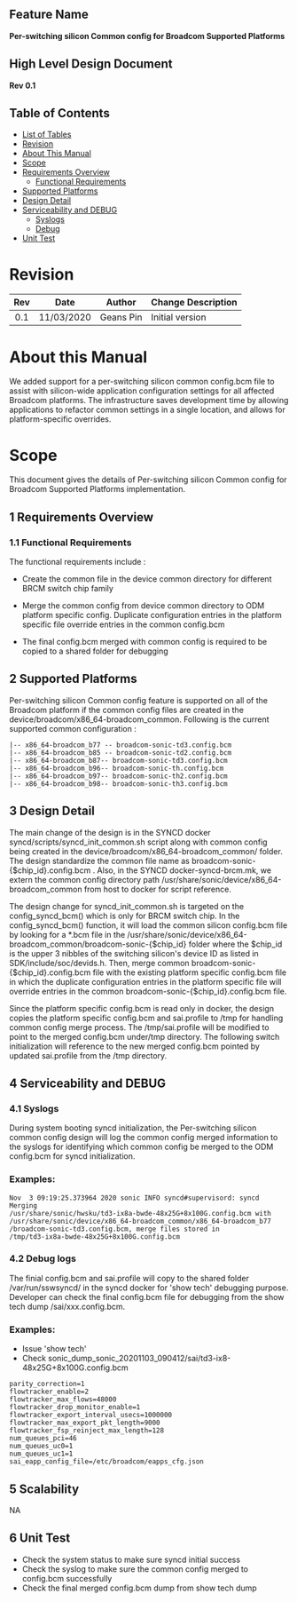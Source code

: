 ## Feature Name
**Per-switching silicon Common config for Broadcom Supported Platforms**

## High Level Design Document
**Rev 0.1**

## Table of Contents
 * [List of Tables](#list-of-tables)
 * [Revision](#revision)
 * [About This Manual](#about-this-manual)
 * [Scope](#scope)
 * [Requirements Overview](#requirements-overview)
    * [Functional Requirements](#functional-requirements)
 * [Supported Platforms](#supported-platforms)
 * [Design Detail](#design-overview)
 * [Serviceability and DEBUG](#serviceability-and-debug)
    * [Syslogs](#syslogs)
    * [Debug](#debug)
 * [Unit Test](#unit-test)


# Revision
| Rev |     Date    |       Author       | Change Description                |
|:---:|:-----------:|:------------------:|-----------------------------------|
| 0.1 | 11/03/2020  | Geans Pin          | Initial version                   |

# About this Manual
We added support for a per-switching silicon common config.bcm file to assist with silicon-wide application configuration settings for all affected Broadcom platforms. The infrastructure saves development time by allowing applications to refactor common settings in a single location, and allows for platform-specific overrides. 
  
# Scope
This document gives the details of Per-switching silicon Common config for Broadcom Supported Platforms implementation.


## 1 Requirements Overview


### 1.1	Functional Requirements
The functional requirements include :
- Create the common file in the device common directory for different  BRCM switch chip family

- Merge the common config from device common directory to ODM
platform specific config. Duplicate configuration entries in the platform specific file override entries in the common config.bcm

- The final config.bcm merged with common config is required to be copied to a shared folder for debugging   
  

## 2 Supported Platforms

Per-switching silicon Common config feature is supported on all of the Broadcom platform if the common config files are created in the device/broadcom/x86_64-broadcom_common. Following is the current supported common configuration :

```
|-- x86_64-broadcom_b77 -- broadcom-sonic-td3.config.bcm
|-- x86_64-broadcom_b85 -- broadcom-sonic-td2.config.bcm
|-- x86_64-broadcom_b87-- broadcom-sonic-td3.config.bcm
|-- x86_64-broadcom_b96-- broadcom-sonic-th.config.bcm
|-- x86_64-broadcom_b97-- broadcom-sonic-th2.config.bcm
|-- x86_64-broadcom_b98-- broadcom-sonic-th3.config.bcm
```
## 3 Design Detail
The main change of the design is in the SYNCD docker syncd/scripts/syncd_init_common.sh script along with common config being created in the device/broadcom/x86_64-broadcom_common/ folder. The design standardize the common file name as broadcom-sonic-{$chip_id}.config.bcm . Also, in the SYNCD docker-syncd-brcm.mk, we extern the common config directory path /usr/share/sonic/device/x86_64-broadcom_common from host to docker for script reference.

The design change for syncd_init_common.sh is targeted on the config_syncd_bcm() which is only for BRCM switch chip. In the config_syncd_bcm() function, it will load the common silicon config.bcm file by looking for a *.bcm file in the  /usr/share/sonic/device/x86_64-broadcom_common/broadcom-sonic-{$chip_id} folder where the $chip_id is the upper 3 nibbles of the switching silicon's device ID as listed in SDK/include/soc/devids.h. Then, merge common  broadcom-sonic-{$chip_id}.config.bcm  file with the existing platform specific config.bcm file in which the duplicate configuration entries in the platform specific file will override entries in the common broadcom-sonic-{$chip_id}.config.bcm file. 

Since the platform specific config.bcm is read only in docker, the design copies the platform specific config.bcm and sai.profile to /tmp for handling common config merge process. The /tmp/sai.profile will be modified to point to the merged config.bcm under/tmp directory. The following switch initialization will reference to the new merged config.bcm pointed by updated sai.profile from the /tmp directory.


## 4 Serviceability and DEBUG
### 4.1 Syslogs
During system booting syncd initialization, the Per-switching silicon common config design will log the common config merged information to the syslogs for identifying which common config be merged to the ODM config.bcm for syncd initialization.

### Examples:
```
Nov  3 09:19:25.373964 2020 sonic INFO syncd#supervisord: syncd Merging 
/usr/share/sonic/hwsku/td3-ix8a-bwde-48x25G+8x100G.config.bcm with
/usr/share/sonic/device/x86_64-broadcom_common/x86_64-broadcom_b77
/broadcom-sonic-td3.config.bcm, merge files stored in 
/tmp/td3-ix8a-bwde-48x25G+8x100G.config.bcm
```
### 4.2 Debug logs
The finial config.bcm and sai.profile will copy to the shared folder /var/run/sswsyncd/ in the syncd docker for 'show tech' debugging purpose. Developer can check the final config.bcm file for debugging from the show tech dump /sai/xxx.config.bcm.

### Examples:
- Issue 'show tech'
- Check sonic_dump_sonic_20201103_090412/sai/td3-ix8-48x25G+8x100G.config.bcm  
```
parity_correction=1  
flowtracker_enable=2  
flowtracker_max_flows=48000  
flowtracker_drop_monitor_enable=1  
flowtracker_export_interval_usecs=1000000  
flowtracker_max_export_pkt_length=9000  
flowtracker_fsp_reinject_max_length=128  
num_queues_pci=46  
num_queues_uc0=1  
num_queues_uc1=1  
sai_eapp_config_file=/etc/broadcom/eapps_cfg.json  
```

## 5 Scalability
NA
## 6 Unit Test
- Check the system status to make sure syncd initial success
- Check the syslog to make sure the common config merged to
   config.bcm successfully
- Check the final merged config.bcm dump from show tech dump 


